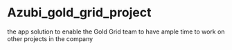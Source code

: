 # Azubi_gold_grid_project
the app solution to enable the Gold Grid team to have ample time to work on other projects in the company
